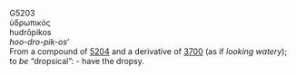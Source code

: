 <body>
  <p>G5203<br>  ὑδρωπικός  <br> hudrōpikos  <br><i>hoo-dro-pik-os‘ </i><br>From a compound of <a href="g5204.htm">5204</a> and a derivative of <a href="g3700.htm">3700</a> (as if <i>looking</i> <i>watery</i>); to <i>be</i> “dropsical”: - have the dropsy.<br></p>
 </body>